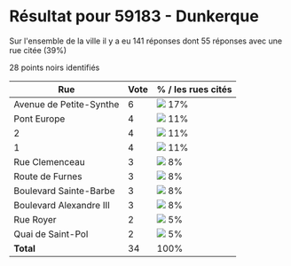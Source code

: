# Résultat pour 59183 - Dunkerque

Sur l'ensemble de la ville il y a eu 141 réponses dont 55 réponses avec une rue citée (39%)

28 points noirs identifiés

| Rue | Vote | % / les rues cités|
|-----|------|-------------------|
| Avenue de Petite-Synthe | 6 | <img src="../../img/bar_17.gif" />&nbsp;17%|
| Pont Europe | 4 | <img src="../../img/bar_11.gif" />&nbsp;11%|
| 2 | 4 | <img src="../../img/bar_11.gif" />&nbsp;11%|
| 1 | 4 | <img src="../../img/bar_11.gif" />&nbsp;11%|
| Rue Clemenceau | 3 | <img src="../../img/bar_8.gif" />&nbsp;8%|
| Route de Furnes | 3 | <img src="../../img/bar_8.gif" />&nbsp;8%|
| Boulevard Sainte-Barbe | 3 | <img src="../../img/bar_8.gif" />&nbsp;8%|
| Boulevard Alexandre III | 3 | <img src="../../img/bar_8.gif" />&nbsp;8%|
| Rue Royer | 2 | <img src="../../img/bar_5.gif" />&nbsp;5%|
| Quai de Saint-Pol | 2 | <img src="../../img/bar_5.gif" />&nbsp;5%|
| **Total** | 34 | 100%|

